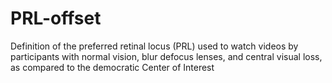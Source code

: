 # PRL-offset
Definition of the preferred retinal locus (PRL) used to watch videos by participants with normal vision, blur defocus lenses, and central visual loss, as compared to the democratic Center of Interest